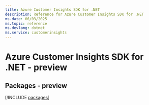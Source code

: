 ```yaml
---
title: Azure Customer Insights SDK for .NET
description: Reference for Azure Customer Insights SDK for .NET
ms.date: 06/03/2025
ms.topic: reference
ms.devlang: dotnet
ms.service: customerinsights
---
```

# Azure Customer Insights SDK for .NET - preview
## Packages - preview
[!INCLUDE [packages](customer-insights-index.md)]
